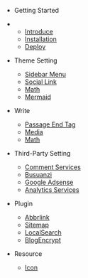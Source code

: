 * Getting Started
* 
  * [Introduce](/en/README.md)
  * [Installation](/en/GettingStarted/Installation.md)
  * [Deploy](/en/GettingStarted/Deploy.md)
  
* Theme Setting
  
  * [Sidebar Menu](en/ThemeSetting/SidebarMenu.md)
  * [Social Link](en/ThemeSetting/SocialLink.md)
  * [Math](en/ThemeSetting/Math.md)
  * [Mermaid](en/ThemeSetting/Mermaid.md)
  
* Write

  * [Passage End Tag](en/Write/PassageEndTag.md)
  * [Media](en/Write/Media.md)
  * [Math](en/Write/Math.md)


* Third-Party Setting
  
  * [Comment Services](en/Third-PartySetting/CommentServices)
  * [Busuanzi](en/Third-PartySetting/Busuanzi)
  * [Google Adsense](en/Third-PartySetting/GoogleAdsense)
  * [Analytics Services](en/Third-PartySetting/AnalyticsServices)

* Plugin
  
  * [Abbrlink](en/Plugin/Abbrlink)
  * [Sitemap](en/Plugin/Sitemap)
  * [LocalSearch](en/Plugin/LocalSearch)
  * [BlogEncrypt](/zh-CN/插件/博客加密)

* Resource
  
  * [Icon](/hexo-theme-meadow/icon/index.html ':ignore')
